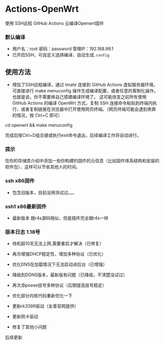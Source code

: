 # Actions-OpenWrt

使用 SSH远程 GitHub Actions 云编译Openwrt固件

### 默认编译

- 用户名：root 密码：password 管理IP：192.168.99.1
- 已开启SSH，可自定义选择编译，自动生成`.config`

## 使用方法

-   增加了SSH远程编译，通过 tmate 连接到 GitHub Ac­tions 虚拟服务器环境，可直接进行 make menuconfig 操作生成编译配置，或者任意的客制化操作。也就是说，你不需要再自己搭建编译环境了。
  这可能改变之前所有使用 GitHub Ac­tions 的编译 Open­Wrt 方式。复制 SSH 连接命令粘贴到终端内执行，或者复制链接在浏览器中打开使用网页终端。（网页终端可能会遇到黑屏的情况，按 Ctrl+C 即可）

cd openwrt && make menuconfig
 
 完成后按Ctrl+D组合键或执行exit命令退出，后续编译工作将自动进行。
 
### 提示

在你的存储库介绍中添加一些你构建的固件的元信息（比如固件体系结构和安装的软件包），这样可以节省其他人的时间。

### ssh  x86固件

- 包含旧版本，目前没用测试过。。。

### ssh1 x86最新固件

- 最新版本 跟r4s源码相似，但是插件完全跟r4s一样

### 版本日志 1.18号

-  待机超10天无法上网,需要重启才解决（已修复）

- 再次增强DHCP稳定性，增加多种协议（已优化） 

- 优化DNS在加载情况下无法启动进后台（已增强） 

- 降级到DDNS版本，最新版有问题（已降级，不清楚没试过） 

- 再次添poeee拔号多种协议（后期提高拔号稳定） 

- 优化部分内核代码重新优化一下 

- 更新rk3399驱动（友善官网提供） 

- 更新网卡驱动 

- 修复了其他小问题

后续更新
